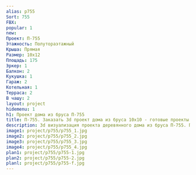 ```yaml
---
alias: p755
Sort: 755
FBX: 
popular: 1
new: 
Проект: П-755
Этажность: Полутораэтажный
Крыша: Прямая
Размер: 10х12
Площадь: 175
Эркер: 1
Балкон: 2
Кукушка: 1
Гараж: 2
Котельная: 1
Терраса: 2
В чашу: 2
layout: project
hidemenu: 1
h1: Проект дома из бруса П-755
title: П-755. Заказать 3d проект дома из бруса 10х10 - готовые проекты
description: 3d визуализация проекта деревянного дома из бруса П-755. Площадь 175 м2, размер 10х10. Вы можете внести любые изменения в проект.
image1: project/p755/p755_1.jpg
image2: project/p755/p755_2.jpg
image3: project/p755/p755_3.jpg
image4: project/p755/p755_4.jpg
plan1: project/p755/p755-1.jpg
plan2: project/p755/p755-2.jpg
planl: project/p755/p755-f.jpg
---
```

